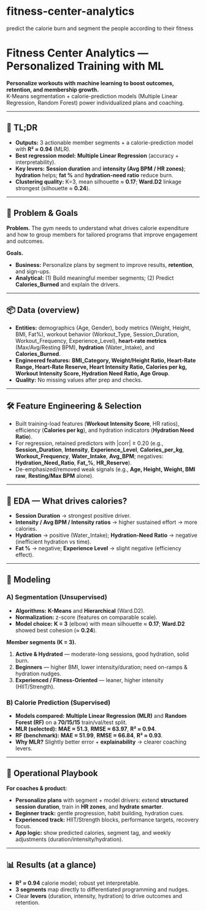 # fitness-center-analytics
predict the calorie burn and segment the people according to their fitness


# Fitness Center Analytics — Personalized Training with ML

**Personalize workouts with machine learning to boost outcomes, retention, and membership growth.**  
K-Means segmentation + calorie-prediction models (Multiple Linear Regression, Random Forest) power individualized plans and coaching.

---

## 🚀 TL;DR
- **Outputs:** 3 actionable member segments + a calorie-prediction model with **R² ≈ 0.94** (MLR).  
- **Best regression model:** **Multiple Linear Regression** (accuracy + interpretability).  
- **Key levers:** **Session duration** and **intensity (Avg BPM / HR zones)**; **hydration** helps; **fat %** and **hydration-need ratio** reduce burn.  
- **Clustering quality:** K=3, mean silhouette ≈ **0.17**; **Ward.D2** linkage strongest (silhouette ≈ **0.24**).

---

## 🧩 Problem & Goals
**Problem.** The gym needs to understand what drives calorie expenditure and how to group members for tailored programs that improve engagement and outcomes.

**Goals.**
- **Business:** Personalize plans by segment to improve results, **retention**, and sign-ups.  
- **Analytical:** (1) Build meaningful member segments; (2) Predict **Calories_Burned** and explain the drivers.

---

## 📦 Data (overview)
- **Entities:** demographics (Age, Gender), body metrics (Weight, Height, BMI, Fat%), workout behavior (Workout_Type, Session_Duration, Workout_Frequency, Experience_Level), **heart-rate metrics** (Max/Avg/Resting BPM), **hydration** (Water_Intake), and **Calories_Burned**.  
- **Engineered features:** **BMI_Category, Weight/Height Ratio, Heart-Rate Range, Heart-Rate Reserve, Heart Intensity Ratio, Calories per kg, Workout Intensity Score, Hydration Need Ratio, Age Group**.  
- **Quality:** No missing values after prep and checks.

---

## 🛠️ Feature Engineering & Selection
- Built training-load features (**Workout Intensity Score**, HR ratios), efficiency (**Calories per kg**), and hydration indicators (**Hydration Need Ratio**).  
- For regression, retained predictors with |corr| ≥ 0.20 (e.g., **Session_Duration**, **Intensity**, **Experience_Level**, **Calories_per_kg**, **Workout_Frequency**, **Water_Intake**, **Avg_BPM**; negatives: **Hydration_Need_Ratio**, **Fat_%**, **HR_Reserve**).  
- De-emphasized/removed weak signals (e.g., **Age, Height, Weight, BMI raw**, **Resting/Max BPM** alone).

---

## 🔎 EDA — What drives calories?
- **Session Duration** → strongest positive driver.  
- **Intensity / Avg BPM / Intensity ratios** → higher sustained effort → more calories.  
- **Hydration** → positive (Water_Intake); **Hydration-Need Ratio** → negative (inefficient hydration vs time).  
- **Fat %** → negative; **Experience Level** → slight negative (efficiency effect).  

---

## 🤖 Modeling

### A) Segmentation (Unsupervised)
- **Algorithms:** **K-Means** and **Hierarchical** (Ward.D2).  
- **Normalization:** z-score (features on comparable scale).  
- **Model choice:** **K = 3** (elbow) with mean silhouette ≈ **0.17**; **Ward.D2** showed best cohesion (≈ **0.24**).

**Member segments (K = 3).**
1) **Active & Hydrated** — moderate-long sessions, good hydration, solid burn.  
2) **Beginners** — higher BMI, lower intensity/duration; need on-ramps & hydration nudges.  
3) **Experienced / Fitness-Oriented** — leaner, higher intensity (HIIT/Strength).

### B) Calorie Prediction (Supervised)
- **Models compared:** **Multiple Linear Regression (MLR)** and **Random Forest (RF)** on a **70/15/15** train/val/test split.  
- **MLR (selected):** **MAE ≈ 51.3**, **RMSE ≈ 63.97**, **R² ≈ 0.94**.  
- **RF (benchmark):** **MAE ≈ 51.99**, **RMSE ≈ 66.84**, **R² ≈ 0.93**.  
- **Why MLR?** Slightly better error + **explainability** → clearer coaching levers.

---

## 🧭 Operational Playbook
**For coaches & product:**
- **Personalize plans** with segment + model drivers: extend **structured session duration**, train in **HR zones**, and **hydrate smarter**.  
- **Beginner track:** gentle progression, habit building, hydration cues.  
- **Experienced track:** HIIT/Strength blocks, performance targets, recovery focus.  
- **App logic:** show predicted calories, segment tag, and weekly adjustments (duration/intensity/hydration).

---

## 📊 Results (at a glance)
- **R² ≈ 0.94** calorie model; robust yet interpretable.  
- **3 segments** map directly to differentiated programming and nudges.  
- Clear **levers** (duration, intensity, hydration) to drive outcomes and retention.


